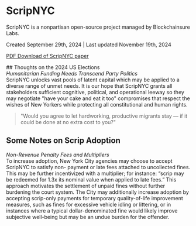 # ScripNYC
ScripNYC is a nonpartisan open-source project managed by Blockchainsure Labs.

Created September 29th, 2024  |  Last updated November 19th, 2024

[PDF Download of ScripNYC paper](https://drive.google.com/file/d/1co6wfLnVhDHaoYxBQv1HClU-tLyUD2Yh/view?usp=sharing)
<summary>
## Thoughts on the 2024 US Elections
</summary>
<i>Humanitarian Funding Needs Transcend Party Politics</i><br>
ScripNYC unlocks vast pools of latent capital which may be applied to a diverse range of unmet needs. It is our hope that ScripNYC grants all stakeholders sufficient cognitive, political, and operational leeway so they may negotiate "have your cake and eat it too" compromises that respect the wishes of New Yorkers while protecting all constitutional and human rights.

>"Would you agree to let hardworking, productive migrants stay — if it could be done at no extra cost to you?"


## Some Notes on Scrip Adoption

<i>Non-Revenue Penalty Fees and Multipliers</i><br>
To increase adoption, New York City agencies may choose to accept ScripNYC to satisfy non- payment or late fees attached to uncollected fines. This may be further incentivized with a multiplier; for instance: “scrip may be redeemed for 1.3x its nominal value when applied to late fees.” This approach motivates the settlement of unpaid fines without further burdening the court system. The City may additionally increase adoption by accepting scrip-only payments for temporary quality-of-life improvement measures, such as fines for excessive vehicle idling or littering, or in instances where a typical dollar-denominated fine would likely improve subjective well-being but may be an undue burden for the offender.
